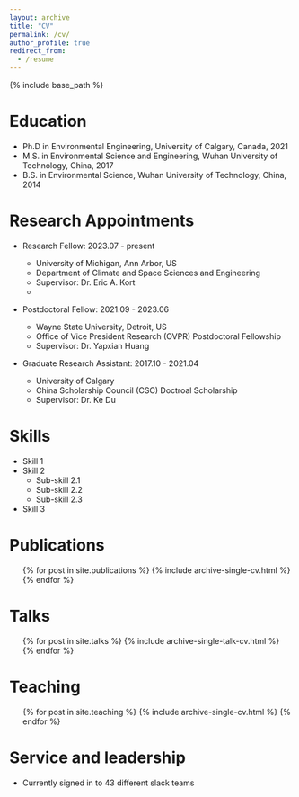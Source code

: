 ```yaml
---
layout: archive
title: "CV"
permalink: /cv/
author_profile: true
redirect_from:
  - /resume
---
```


{% include base_path %}

Education
======
* Ph.D in Environmental Engineering, University of Calgary, Canada, 2021
* M.S. in Environmental Science and Engineering, Wuhan University of Technology, China, 2017
* B.S. in Environmental Science, Wuhan University of Technology, China, 2014

Research Appointments
======
* Research Fellow: 2023.07 - present
  * University of Michigan, Ann Arbor, US
  * Department of Climate and Space Sciences and Engineering
  * Supervisor: Dr. Eric A. Kort
  * 
* Postdoctoral Fellow: 2021.09 - 2023.06
  * Wayne State University, Detroit, US
  * Office of Vice President Research (OVPR) Postdoctoral Fellowship
  * Supervisor: Dr. Yapxian Huang

* Graduate Research Assistant: 2017.10 - 2021.04 
  * University of Calgary
  * China Scholarship Council (CSC) Doctroal Scholarship
  * Supervisor: Dr. Ke Du
  
Skills
======
* Skill 1
* Skill 2
  * Sub-skill 2.1
  * Sub-skill 2.2
  * Sub-skill 2.3
* Skill 3

Publications
======
  <ul>{% for post in site.publications %}
    {% include archive-single-cv.html %}
  {% endfor %}</ul>
  
Talks
======
  <ul>{% for post in site.talks %}
    {% include archive-single-talk-cv.html %}
  {% endfor %}</ul>
  
Teaching
======
  <ul>{% for post in site.teaching %}
    {% include archive-single-cv.html %}
  {% endfor %}</ul>
  
Service and leadership
======
* Currently signed in to 43 different slack teams
